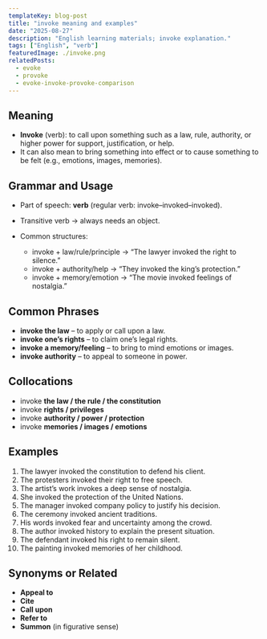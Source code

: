 ```yaml
---
templateKey: blog-post
title: "invoke meaning and examples"
date: "2025-08-27"
description: "English learning materials; invoke explanation."
tags: ["English", "verb"]
featuredImage: ./invoke.png
relatedPosts:
  - evoke
  - provoke
  - evoke-invoke-provoke-comparison
---
```


## Meaning

- **Invoke** (verb): to call upon something such as a law, rule, authority, or higher power for support, justification, or help.
- It can also mean to bring something into effect or to cause something to be felt (e.g., emotions, images, memories).

## Grammar and Usage

- Part of speech: **verb** (regular verb: invoke–invoked–invoked).
- Transitive verb → always needs an object.
- Common structures:

  - invoke + law/rule/principle → “The lawyer invoked the right to silence.”
  - invoke + authority/help → “They invoked the king’s protection.”
  - invoke + memory/emotion → “The movie invoked feelings of nostalgia.”

## Common Phrases

- **invoke the law** – to apply or call upon a law.
- **invoke one’s rights** – to claim one’s legal rights.
- **invoke a memory/feeling** – to bring to mind emotions or images.
- **invoke authority** – to appeal to someone in power.

## Collocations

- invoke **the law / the rule / the constitution**
- invoke **rights / privileges**
- invoke **authority / power / protection**
- invoke **memories / images / emotions**

## Examples

1. The lawyer invoked the constitution to defend his client.
2. The protesters invoked their right to free speech.
3. The artist’s work invokes a deep sense of nostalgia.
4. She invoked the protection of the United Nations.
5. The manager invoked company policy to justify his decision.
6. The ceremony invoked ancient traditions.
7. His words invoked fear and uncertainty among the crowd.
8. The author invoked history to explain the present situation.
9. The defendant invoked his right to remain silent.
10. The painting invoked memories of her childhood.

## Synonyms or Related

- **Appeal to**
- **Cite**
- **Call upon**
- **Refer to**
- **Summon** (in figurative sense)
